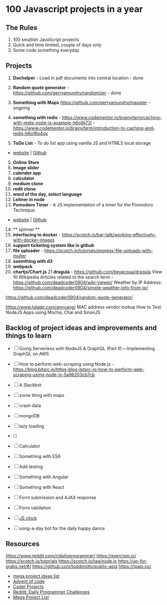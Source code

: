# 100 Javascript projects in a year


## The Rules

1. 100 smallish JavaScript projects
2. Quick and time limited, couple of days only
3. Some code something everyday



## Projects

1. **Dochelper** - Load in pdf documents into central location - done
2. **Random quote generator** - https://github.com/gerryamurphy/randomizer - done
3. **Something with Maps** https://github.com/gerryamurphy/mapster - ongoing
4. **something with redis** - https://www.codementor.io/brainyfarm/caching-with-redis-node-js-example-h6o9ii72i
                             - https://www.codementor.io/brainyfarm/introduction-to-caching-and-redis-h6o16p4qx

4. **ToDo List** - To do list app using vanilla JS and HTML5 local storage
  - [website](http://jessica-eldredge.com/too-doo-list/) | [Github](https://github.com/jessabean/too-doo-list)
5. **Online Store**
6. **Image slider**
7. **calender app**
8. **calculator**
9. **medium clone**
10. **redit clone**
11. **word of the day, select language**
12. **Leitner in node**
13. **Pomodoro Timer** - A JS implementation of a timer for the Pomodoro Technique.
  - [website](http://jessica-eldredge.com/pomodoro-timer) | [Github](https://github.com/jessabean/pomodoro-timer)
14. ** spinner **
15. **interfacing to docker** - https://scotch.io/bar-talk/working-effectively-with-docker-images
16. **support ticketing system like in github**
17. **file uploader** - https://scotch.io/tutorials/express-file-uploads-with-multer
18. **soemthing with d3**
19. **webpack**
20. **chartjs/Chart.js**
21.**dragula** - https://github.com/bevacqua/dragula
View 10 Wikipedia Articles related to the search term - https://github.com/deadcoder0904/wiki-viewer/
Weather by IP Address: https://github.com/deadcoder0904/simple-weather-info-from-ip/

https://github.com/deadcoder0904/random-quote-generator/


https://www.talater.com/annyang/
MAC address vendor lookup
How to Test NodeJS Apps using Mocha, Chai and SinonJS


## Backlog of project ideas and improvements and things to learn
- [ ] Going Serverless with NodeJS & GraphQL (Part II) — Implementing GraphQL on AWS
- [ ] How to perform web-scraping using Node.js - https://blog.bitsrc.io/https-blog-bitsrc-io-how-to-perform-web-scraping-using-node-js-5a96203cb7cb




- [ ] A Slackbot
- [ ] some thing with maps
- [ ] crash data
- [ ] mongoDB
- [ ] lazy loading
- [ ] 
- [ ] Calculator
- [ ] Something with ES6
- [ ] Add testing
- [ ] Something with Angular
- [ ] Something with React
- [ ] Form submission and AJAX response
- [ ] Form validation
- [ ] [JS clock](http://exercism.io/exercises/javascript/clock)
- [ ] song-a-day bot for the daily happy dance

## Resources
https://www.reddit.com/r/dailyprogrammer/
https://exercism.io/
https://scotch.io/tutorials
https://scotch.io/tag/node.js
https://up-for-grabs.net/#/
https://github.com/toddmotto/public-apis
https://ipapi.co/

- [mega project ideas list](http://www.dreamincode.net/forums/topic/78802-martyr2s-mega-project-ideas-list/)
- [Advent of code](http://adventofcode.com/)
- [Coder Projects](https://googlecreativelab.github.io/coder-projects/)
- [Reddit: Daily Programmer Challenges](https://www.reddit.com/r/dailyprogrammer/wiki/challenges)
- [Mega Project List](https://github.com/karan/Projects)
